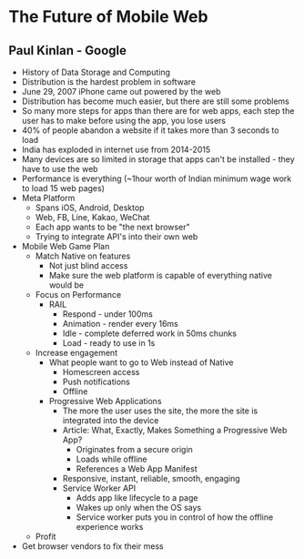 # The Future of Mobile Web
## Paul Kinlan - Google
- History of Data Storage and Computing
- Distribution is the hardest problem in software
- June 29, 2007 iPhone came out powered by the web
- Distribution has become much easier, but there are still some problems
- So many more steps for apps than there are for web apps, each step the user has to make before using the app, you lose users
- 40% of people abandon a website if it takes more than 3 seconds to load
- India has exploded in internet use from 2014-2015
- Many devices are so limited in storage that apps can't be installed - they have to use the web
- Performance is everything (~1hour worth of Indian minimum wage work to load 15 web pages)
- Meta Platform
    - Spans iOS, Android, Desktop
    - Web, FB, Line, Kakao, WeChat
    - Each app wants to be "the next browser"
    - Trying to integrate API's into their own web
- Mobile Web Game Plan
    - Match Native on features
        - Not just blind access
        - Make sure the web platform is capable of everything native would be
    - Focus on Performance
        - RAIL
            - Respond - under 100ms
            - Animation - render every 16ms
            - Idle - complete deferred work in 50ms chunks
            - Load - ready to use in 1s
    - Increase engagement
        - What people want to go to Web instead of Native
            - Homescreen access
            - Push notifications
            - Offline
        - Progressive Web Applications
            - The more the user uses the site, the more the site is integrated into the device
            - Article: What, Exactly, Makes Something a Progressive Web App?
                - Originates from a secure origin
                - Loads while offline
                - References a Web App Manifest
            - Responsive, instant, reliable, smooth, engaging
            - Service Worker API
                - Adds app like lifecycle to a page
                - Wakes up only when the OS says
                - Service worker puts you in control of how the offline experience works
    - Profit
- Get browser vendors to fix their mess
